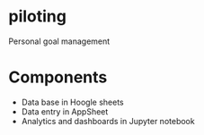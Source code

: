 # piloting
Personal goal management


# Components
- Data base in Hoogle sheets
- Data entry in AppSheet
- Analytics and dashboards in Jupyter notebook

